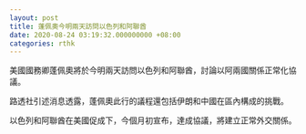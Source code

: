 ```yaml
---
layout: post
title: 蓬佩奧今明兩天訪問以色列和阿聯酋
date: 2020-08-24 03:19:32.000000000 +08:00
categories: rthk
---
```


美國國務卿蓬佩奧將於今明兩天訪問以色列和阿聯酋，討論以阿兩國關係正常化協議。

路透社引述消息透露，蓬佩奧此行的議程還包括伊朗和中國在區內構成的挑戰。

以色列和阿聯酋在美國促成下，今個月初宣布，達成協議，將建立正常外交關係。
